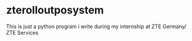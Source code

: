 zterolloutposystem
==================

This is just a python program i write during my internship at ZTE Germany/ ZTE Services
